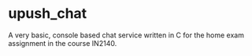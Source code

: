 # upush_chat

A very basic, console based chat service written in C for the home exam assignment in the course IN2140.